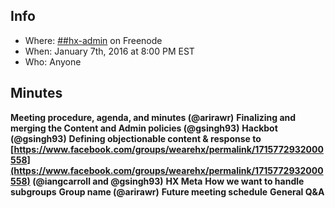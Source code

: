 ## Info
* Where: [##hx-admin](https://kiwiirc.com/client/chat.freenode.net/##hx-admin) on Freenode
* When: January 7th, 2016 at 8:00 PM EST
* Who: Anyone

## Minutes
**Meeting procedure, agenda, and minutes (@arirawr)**
**Finalizing and merging the Content and Admin policies (@gsingh93)**
**Hackbot (@gsingh93)**
**Defining objectionable content & response to [https://www.facebook.com/groups/wearehx/permalink/1715772932000558](https://www.facebook.com/groups/wearehx/permalink/1715772932000558) (@iangcarroll and @gsingh93)**
**HX Meta**
**How we want to handle subgroups**
**Group name (@arirawr)**
**Future meeting schedule**
**General Q&A**
